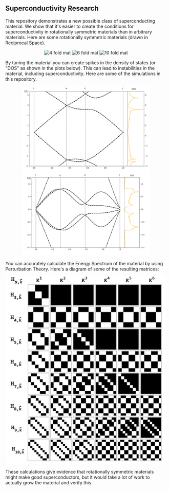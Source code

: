 

## Superconductivity Research

This repository demonstrates a new possible class of superconducting material. We show that it's easier to create the conditions for superconductivity in rotationally symmetric materials than in arbitrary materials. 
Here are some rotationally symmetric materials (drawn in Reciprocal Space).

<p align="center">
<img src="/images/2.png" alt="4 fold mat" width="250"/>
<img src="/images/3.png" alt="6 fold mat" width="250"/>
<img src="/images/4.png" alt="10 fold mat" width="250"/>
</p>



By tuning the material you can create spikes in the density of states (or "DOS" as shown in the plots below). This can lead to instabilities in the material, including superconductivity. Here are some of the simulations in this repository.

<p align="center">
<img src="/images/5.png" alt="4 fold band" width="400"/>
<img src="/images/6.png" alt="6 fold band" width="400"/>
<!-- <img src="/images/7.png" alt="10 fold band" width="400"/> -->
</p>


You can accurately calculate the Energy Spectrum of the material by using Perturbation Theory. Here's a diagram of some of the resulting matrices:

<p align="center">
<img src="/images/12.png" alt="matrices" width="500"/>
</p>

These calculations give evidence that rotationally symmetric materials might make good superconductors, but it would take a lot of work to actually grow the material and verify this. 

